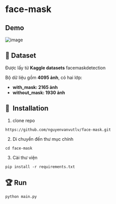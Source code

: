 # face-mask

## Demo

![image](img/_demo.gif)

## :file_folder: Dataset

Được lấy từ __Kaggle datasets__ facemaskdetection

Bộ dữ liệu gồm __4095 ảnh__, có hai lớp:
*	__with_mask: 2165 ảnh__
*	__without_mask: 1930 ảnh__


## 🚀&nbsp; Installation

1. clone repo
```
https://github.com/nguyenvanvutlv/face-mask.git
```
2. Di chuyển đến thư mục chính

```
cd face-mask
```
3. Cài thư viện

```
pip install -r requirements.txt
```


## :trophy: Run

```
python main.py
```
